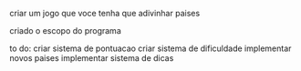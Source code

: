 criar um jogo que voce tenha que adivinhar paises

criado o escopo do programa

to do:
criar sistema de pontuacao 
criar sistema de dificuldade
implementar novos paises 
implementar sistema de dicas 
